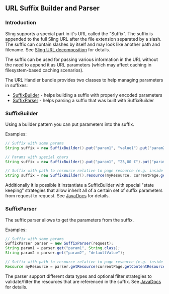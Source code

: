 ## URL Suffix Builder and Parser


### Introduction

Sling supports a special part in it's URL called the "Suffix". The suffix is appended to the full Sling URL after the file extension separated by a slash. The suffix can contain slashes by itself and may look like another path and filename. See [Sling URL decomposition][sling-url-decomposition] for details.

The suffix can be used for passing various information in the URL without the need to append it as URL parameters (which may affect caching in filesystem-based caching scenarios).

The URL Handler bundle provides two classes to help managing parameters in suffixes:

* [SuffixBuilder][suffix-builder] - helps building a suffix with properly encoded parameters
* [SuffixParser][suffix-parser] - helps parsing a suffix that was built with SuffixBuilder


### SuffixBuilder

Using a builder pattern you can put parameters into the suffix.

Examples:

```java
// Suffix with some params
String suffix = new SuffixBuilder().put("param1", "value1").put("param2", "value2").build();

// Params with special chars
String suffix = new SuffixBuilder().put("param1", "25,00 €").put("param2", "x=1!").build();

// Suffix with path to resource relative to page resource (e.g. inside a page)
String suffix = new SuffixBuilder().resource(myResource, currentPage.getContentResource());
```

Additionally it is possible it instantiate a SuffixBuilder with special "state keeping" strategies that allow inherit all of a certain set of suffix parameters from request to request. See [JavaDocs][suffix-builder] for details.


### SuffixParser

The suffix parser allows to get the parameters from the suffix.

Examples:

```java
// Suffix with some params
SuffixParser parser = new SuffixParser(request);
String param1 = parser.get("param1", String.class);
String param2 = parser.get("param2", "defaultValue");

// Suffix with path to resource relative to page resource (e.g. inside a page)
Resource myResource = parser.getResource(currentPage.getContentResource());
```

The parser support different data types and optional filter strategies to validate/filter the resources that are referenced in the suffix. See [JavaDocs][suffix-parser] for details.



[sling-url-decomposition]: http://sling.apache.org/documentation/the-sling-engine/url-decomposition.html
[suffix-builder]: apidocs/io/wcm/handler/url/suffix/SuffixBuilder.html
[suffix-parser]: apidocs/io/wcm/handler/url/suffix/SuffixParser.html
